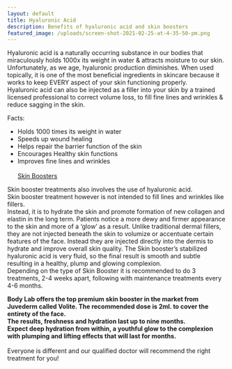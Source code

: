 ```yaml
---
layout: default
title: Hyaluronic Acid
description: Benefits of hyaluronic acid and skin boosters
featured_image: /uploads/screen-shot-2021-02-25-at-4-35-50-pm.png
---
```


Hyaluronic acid is a naturally occurring substance in our bodies that miraculously holds 1000x its weight in water & attracts moisture to our skin.<br>Unfortunately, as we age, hyaluronic production diminishes. When used topically, it is one of the most beneficial ingredients in skincare because it works to keep EVERY aspect of your skin functioning properly.<br>Hyaluronic acid can also be injected as a filler into your skin by a trained licensed professional to correct volume loss, to fill fine lines and wrinkles & reduce sagging in the skin.

Facts:

* Holds 1000 times its weight in water
* Speeds up wound healing
* Helps repair the barrier function of the skin
* Encourages Healthy skin functions
* Improves fine lines and wrinkles<br><br><u>Skin Boosters</u>

Skin booster treatments also involves the use of hyaluronic acid.<br>Skin booster treatment however is not intended to fill lines and wrinkles like fillers.<br>Instead, it is to hydrate the skin and promote formation of new collagen and elastin in the long term. Patients notice a more dewy and firmer appearance to the skin and more of a ‘glow’ as a result. Unlike traditional dermal fillers, they are not injected beneath the skin to volumize or accentuate certain features of the face. Instead they are injected directly into the dermis to hydrate and improve overall skin quality. The Skin booster’s stabilized hyaluronic acid is very fluid, so the final result is smooth and subtle resulting in a healthy, plump and glowing complexion.<br>Depending on the type of Skin Booster it is recommended to do 3 treatments, 2-4 weeks apart, following with maintenance treatments every 4-6 months.

**Body Lab offers the top premium skin booster in the market from Juvederm called Volite. The recommended dose is 2ml. to cover the entirety of the face.<br>The results, freshness and hydration last up to nine months.<br>Expect deep hydration from within, a youthful glow to the complexion with plumping and lifting effects that will last for months.**<br><br>Everyone is different and our qualified doctor will recommend the right treatment for you\!

&nbsp;

&nbsp;

&nbsp;

&nbsp;
